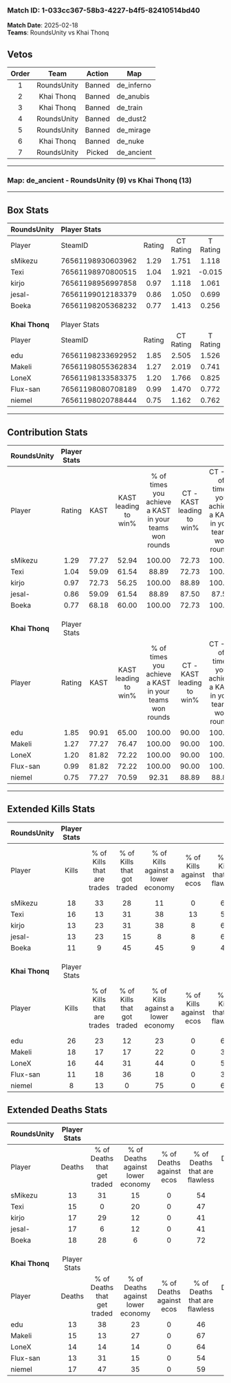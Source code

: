 ### Match ID: 1-033cc367-58b3-4227-b4f5-82410514bd40  
**Match Date**: 2025-02-18  
**Teams**: RoundsUnity vs Khai Thonq  

## Vetos  

| Order | Team | Action | Map |
| :---: | :--: | :----: | --- |
| 1 | RoundsUnity | Banned | de_inferno |
| 2 | Khai Thonq | Banned | de_anubis |
| 3 | Khai Thonq | Banned | de_train |
| 4 | RoundsUnity | Banned | de_dust2 |
| 5 | RoundsUnity | Banned | de_mirage |
| 6 | Khai Thonq | Banned | de_nuke |
| 7 | RoundsUnity | Picked | de_ancient |

---  

### **Map**: de_ancient - RoundsUnity (9) vs Khai Thonq (13)  
---  

## Box Stats  

| **RoundsUnity** | Player Stats      |        |           |          |       |       |       |         |        |      |     |
| :- | :- | :-: | :-: | :-: | :-: | :-: | :-: | :-: | :-: | :-: | :-: |
| Player          | SteamID           | Rating | CT Rating | T Rating | KAST  |  ADR  | Kills | Assists | Deaths | K/D  | HS% |
| sMikezu         | 76561198930603962 |  1.29  |   1.751   |  1.118   | 77.27 | 79.5  |  18   |    3    |   13   | 1.38 | 50  |
| Texi            | 76561198970800515 |  1.04  |   1.921   |  -0.015  | 59.09 | 82.8  |  16   |    4    |   15   | 1.07 | 56  |
| kirjo           | 76561198956997858 |  0.97  |   1.118   |  1.061   | 72.73 | 78.3  |  13   |    6    |   17   | 0.76 | 38  |
| jesal-          | 76561199012183379 |  0.86  |   1.050   |  0.699   | 59.09 | 76.8  |  13   |    6    |   17   | 0.76 | 53  |
| Boeka           | 76561198205368232 |  0.77  |   1.413   |  0.256   | 68.18 | 57.1  |  11   |    6    |   18   | 0.61 | 18  |
|                 |                   |        |           |          |       |       |       |         |        |      |     |
|                 |                   |        |           |          |       |       |       |         |        |      |     |
|                 |                   |        |           |          |       |       |       |         |        |      |     |
| **Khai Thonq**  | Player Stats      |        |           |          |       |       |       |         |        |      |     |
| Player          | SteamID           | Rating | CT Rating | T Rating | KAST  |  ADR  | Kills | Assists | Deaths | K/D  | HS% |
| edu             | 76561198233692952 |  1.85  |   2.505   |  1.526   | 90.91 | 119.3 |  26   |    8    |   13   | 2.00 | 34  |
| Makeli          | 76561198055362834 |  1.27  |   2.019   |  0.741   | 77.27 | 86.6  |  18   |    6    |   15   | 1.20 | 50  |
| LoneX           | 76561198133583375 |  1.20  |   1.766   |  0.825   | 81.82 | 72.9  |  16   |    5    |   14   | 1.14 | 31  |
| Flux-san        | 76561198080708189 |  0.99  |   1.470   |  0.772   | 81.82 | 59.1  |  11   |    6    |   13   | 0.85 | 54  |
| niemel          | 76561198020788444 |  0.75  |   1.162   |  0.762   | 77.27 | 57.7  |   8   |    8    |   17   | 0.47 | 25  |
---  

## Contribution Stats  

| **RoundsUnity** | Player Stats |       |                      |                                                        |                           |                                                             |                          |                                                            |
| :- | :-: | :-: | :-: | :-: | :-: | :-: | :-: | :-: |
| Player          |    Rating    | KAST  | KAST leading to win% | % of times you achieve a KAST in your teams won rounds | CT - KAST leading to win% | CT - % of times you achieve a KAST in your teams won rounds | T - KAST leading to win% | T - % of times you achieve a KAST in your teams won rounds |
| sMikezu         |     1.29     | 77.27 |        52.94         |                         100.00                         |           72.73           |                           100.00                            |          16.67           |                           100.00                           |
| Texi            |     1.04     | 59.09 |        61.54         |                         88.89                          |           72.73           |                           100.00                            |           0.00           |                            0.00                            |
| kirjo           |     0.97     | 72.73 |        56.25         |                         100.00                         |           88.89           |                           100.00                            |          14.29           |                           100.00                           |
| jesal-          |     0.86     | 59.09 |        61.54         |                         88.89                          |           87.50           |                            87.50                            |          20.00           |                           100.00                           |
| Boeka           |     0.77     | 68.18 |        60.00         |                         100.00                         |           72.73           |                           100.00                            |          25.00           |                           100.00                           |
|                 |              |       |                      |                                                        |                           |                                                             |                          |                                                            |
|                 |              |       |                      |                                                        |                           |                                                             |                          |                                                            |
|                 |              |       |                      |                                                        |                           |                                                             |                          |                                                            |
| **Khai Thonq**  | Player Stats |       |                      |                                                        |                           |                                                             |                          |                                                            |
| Player          |    Rating    | KAST  | KAST leading to win% | % of times you achieve a KAST in your teams won rounds | CT - KAST leading to win% | CT - % of times you achieve a KAST in your teams won rounds | T - KAST leading to win% | T - % of times you achieve a KAST in your teams won rounds |
| edu             |     1.85     | 90.91 |        65.00         |                         100.00                         |           90.00           |                           100.00                            |          40.00           |                           100.00                           |
| Makeli          |     1.27     | 77.27 |        76.47         |                         100.00                         |           90.00           |                           100.00                            |          57.14           |                           100.00                           |
| LoneX           |     1.20     | 81.82 |        72.22         |                         100.00                         |           90.00           |                           100.00                            |          50.00           |                           100.00                           |
| Flux-san        |     0.99     | 81.82 |        72.22         |                         100.00                         |           90.00           |                           100.00                            |          50.00           |                           100.00                           |
| niemel          |     0.75     | 77.27 |        70.59         |                         92.31                          |           88.89           |                            88.89                            |          50.00           |                           100.00                           |
---  

## Extended Kills Stats  

| **RoundsUnity** | Player Stats |                            |                            |                                    |                         |                              |                                 |                                       |                    |           |
| :- | :-: | :-: | :-: | :-: | :-: | :-: | :-: | :-: | :-: | :-: |
| Player          |    Kills     | % of Kills that are trades | % of Kills that got traded | % of Kills against a lower economy | % of Kills against ecos | % of Kills that are flawless | % of Kills that are close duels | % of Kills that are assisted by flash | Pistol Round Kills | AWP Kills |
| sMikezu         |      18      |             33             |             28             |                 11                 |            0            |              67              |               11                |                   0                   |         7          |     1     |
| Texi            |      16      |             13             |             31             |                 38                 |           13            |              56              |                0                |                   0                   |         1          |     0     |
| kirjo           |      13      |             23             |             31             |                 38                 |            8            |              62              |                8                |                   0                   |         0          |     0     |
| jesal-          |      13      |             23             |             15             |                 8                  |            8            |              62              |               15                |                   0                   |         1          |     0     |
| Boeka           |      11      |             9              |             45             |                 45                 |            9            |              45              |                0                |                   0                   |         1          |     0     |
|                 |              |                            |                            |                                    |                         |                              |                                 |                                       |                    |           |
|                 |              |                            |                            |                                    |                         |                              |                                 |                                       |                    |           |
|                 |              |                            |                            |                                    |                         |                              |                                 |                                       |                    |           |
| **Khai Thonq**  | Player Stats |                            |                            |                                    |                         |                              |                                 |                                       |                    |           |
| Player          |    Kills     | % of Kills that are trades | % of Kills that got traded | % of Kills against a lower economy | % of Kills against ecos | % of Kills that are flawless | % of Kills that are close duels | % of Kills that are assisted by flash | Pistol Round Kills | AWP Kills |
| edu             |      26      |             23             |             12             |                 23                 |            0            |              62              |                8                |                   4                   |         1          |     0     |
| Makeli          |      18      |             17             |             17             |                 22                 |            0            |              39              |               11                |                   6                   |         1          |     0     |
| LoneX           |      16      |             44             |             31             |                 44                 |            0            |              56              |                0                |                   6                   |         2          |     0     |
| Flux-san        |      11      |             18             |             36             |                 18                 |            0            |              36              |               27                |                   0                   |         2          |     0     |
| niemel          |      8       |             13             |             0              |                 75                 |            0            |              63              |                0                |                  13                   |         0          |     0     |
## Extended Deaths Stats  

| **RoundsUnity** | Player Stats |                             |                                   |                          |                               |                            |                           |               |
| :- | :-: | :-: | :-: | :-: | :-: | :-: | :-: | :-: |
| Player          |    Deaths    | % of Deaths that get traded | % of Deaths against lower economy | % of Deaths against ecos | % of Deaths that are flawless | % of Deaths that are close | % of Deaths while blinded | Deaths to AWP |
| sMikezu         |      13      |             31              |                15                 |            0             |              54               |             23             |             0             |       0       |
| Texi            |      15      |              0              |                20                 |            0             |              47               |             0              |             0             |       0       |
| kirjo           |      17      |             29              |                12                 |            0             |              41               |             18             |             6             |       0       |
| jesal-          |      17      |              6              |                12                 |            0             |              41               |             6              |             0             |       0       |
| Boeka           |      18      |             28              |                 6                 |            0             |              72               |             0              |            17             |       0       |
|                 |              |                             |                                   |                          |                               |                            |                           |               |
|                 |              |                             |                                   |                          |                               |                            |                           |               |
|                 |              |                             |                                   |                          |                               |                            |                           |               |
| **Khai Thonq**  | Player Stats |                             |                                   |                          |                               |                            |                           |               |
| Player          |    Deaths    | % of Deaths that get traded | % of Deaths against lower economy | % of Deaths against ecos | % of Deaths that are flawless | % of Deaths that are close | % of Deaths while blinded | Deaths to AWP |
| edu             |      13      |             38              |                23                 |            0             |              46               |             0              |             0             |       0       |
| Makeli          |      15      |             13              |                27                 |            0             |              67               |             13             |             0             |       1       |
| LoneX           |      14      |             14              |                14                 |            0             |              64               |             0              |             0             |       0       |
| Flux-san        |      13      |             31              |                15                 |            0             |              54               |             8              |             0             |       0       |
| niemel          |      17      |             47              |                35                 |            0             |              59               |             12             |             0             |       0       |
